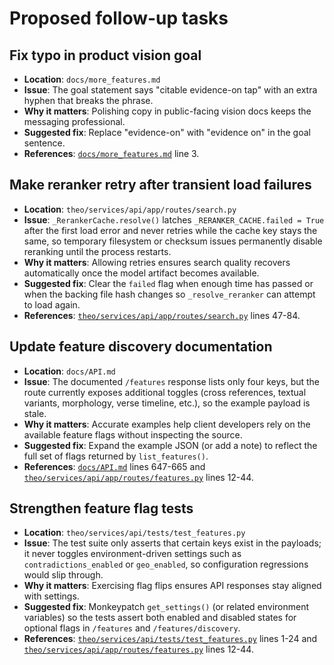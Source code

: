 # Proposed follow-up tasks

## Fix typo in product vision goal
- **Location**: `docs/more_features.md`
- **Issue**: The goal statement says "citable evidence-on tap" with an extra hyphen that breaks the phrase.
- **Why it matters**: Polishing copy in public-facing vision docs keeps the messaging professional.
- **Suggested fix**: Replace "evidence-on" with "evidence on" in the goal sentence.
- **References**: [`docs/more_features.md`](../docs/more_features.md) line 3. 

## Make reranker retry after transient load failures
- **Location**: `theo/services/api/app/routes/search.py`
- **Issue**: `_RerankerCache.resolve()` latches `_RERANKER_CACHE.failed = True` after the first load error and never retries while the cache key stays the same, so temporary filesystem or checksum issues permanently disable reranking until the process restarts.
- **Why it matters**: Allowing retries ensures search quality recovers automatically once the model artifact becomes available.
- **Suggested fix**: Clear the `failed` flag when enough time has passed or when the backing file hash changes so `_resolve_reranker` can attempt to load again.
- **References**: [`theo/services/api/app/routes/search.py`](../theo/services/api/app/routes/search.py) lines 47-84.

## Update feature discovery documentation
- **Location**: `docs/API.md`
- **Issue**: The documented `/features` response lists only four keys, but the route currently exposes additional toggles (cross references, textual variants, morphology, verse timeline, etc.), so the example payload is stale.
- **Why it matters**: Accurate examples help client developers rely on the available feature flags without inspecting the source.
- **Suggested fix**: Expand the example JSON (or add a note) to reflect the full set of flags returned by `list_features()`.
- **References**: [`docs/API.md`](../docs/API.md) lines 647-665 and [`theo/services/api/app/routes/features.py`](../theo/services/api/app/routes/features.py) lines 12-44.

## Strengthen feature flag tests
- **Location**: `theo/services/api/tests/test_features.py`
- **Issue**: The test suite only asserts that certain keys exist in the payloads; it never toggles environment-driven settings such as `contradictions_enabled` or `geo_enabled`, so configuration regressions would slip through.
- **Why it matters**: Exercising flag flips ensures API responses stay aligned with settings.
- **Suggested fix**: Monkeypatch `get_settings()` (or related environment variables) so the tests assert both enabled and disabled states for optional flags in `/features` and `/features/discovery`.
- **References**: [`theo/services/api/tests/test_features.py`](../theo/services/api/tests/test_features.py) lines 1-24 and [`theo/services/api/app/routes/features.py`](../theo/services/api/app/routes/features.py) lines 12-44.
